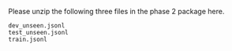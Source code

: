 Please unzip the following three files in the phase 2 package here.

```
dev_unseen.jsonl
test_unseen.jsonl
train.jsonl
```